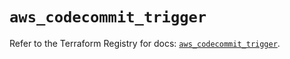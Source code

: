 # `aws_codecommit_trigger`

Refer to the Terraform Registry for docs: [`aws_codecommit_trigger`](https://registry.terraform.io/providers/hashicorp/aws/5.72.0/docs/resources/codecommit_trigger).
